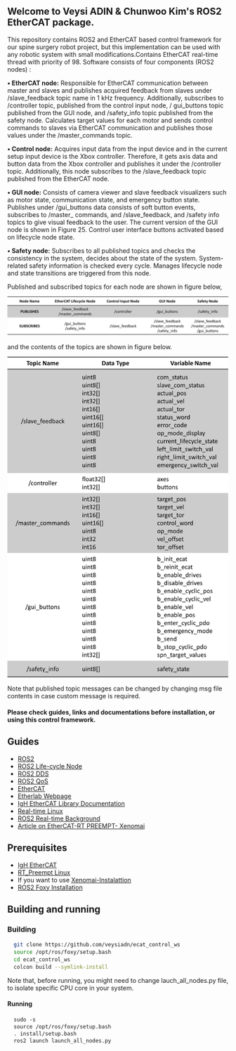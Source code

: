 ## Welcome to Veysi ADIN & Chunwoo Kim's ROS2 EtherCAT package.

  This repository contains ROS2 and EtherCAT based control framework for our spine surgery robot project, but this implementation can be used with any robotic system with small modifications.Contains EtherCAT real-time thread with priority of 98. Software consists of four components (ROS2 nodes) : 
  
**• EtherCAT node:** Responsible for EtherCAT communication between master and slaves and publishes acquired feedback from slaves under /slave_feedback topic name in 1 kHz frequency. Additionally, subscribes to /controller topic, published from the control input node, / gui_buttons topic published from the GUI node, and /safety_info topic published from the safety node. Calculates target values for each motor and sends control commands to slaves via EtherCAT communication and publishes those values under the /master_commands topic. 


**• Control node:** Acquires input data from the input device and in the current setup input device is the Xbox controller. Therefore, it gets axis data and button data from the Xbox controller and publishes it under the /controller topic. Additionally, this node subscribes to the /slave_feedback topic published from the EtherCAT node.


**• GUI node:** Consists of camera viewer and slave feedback visualizers such as motor state, communication state, and emergency button state. Publishes under /gui_buttons data consists of soft button events, subscribes to /master_ commands, and /slave_feedback, and /safety info topics to give visual feedback to the user. The current version of the GUI node is shown in Figure 25. Control user interface buttons activated based on lifecycle node state.

**• Safety node:** Subscribes to all published topics and checks the consistency in the system, decides about the state of the system. System-related safety information is checked every cycle. Manages lifecycle node and state transitions are triggered from this node.

Published and subscribed topics for each node are shown in figure below,

![Nodes Published and Subscribed Topics](docs/img/node_pu_sub_topics.jpg)

 and the contents of the topics are shown in figure below.
  
![Topics and contained messages](docs/img/topic_msgs.jpg)

Note that published topic messages can be changed by changing msg file contents in case custom message is required.

#### Please check guides, links and documentations before installation, or using this control framework.

## Guides

- [ROS2](https://docs.ros.org/en/foxy/index.html)
- [ROS2 Life-cycle Node](https://design.ros2.org/articles/node_lifecycle.html)
- [ROS2 DDS](https://design.ros2.org/articles/ros_on_dds.html)
- [ROS2 QoS](https://design.ros2.org/articles/qos_deadline_liveliness_lifespan.html)
- [EtherCAT](https://www.ethercat.org/en/technology.html)
- [Etherlab Webpage](https://www.etherlab.org/en/ethercat/index.php)
- [IgH EtherCAT Library Documentation](https://www.etherlab.org/download/ethercat/ethercat-1.5.2.pdf)
- [Real-time Linux](https://wiki.linuxfoundation.org/realtime/documentation/technical_basics/start)
- [ROS2 Real-time Background](https://design.ros2.org/articles/realtime_background.html)
- [Article on EtherCAT-RT PREEMPT- Xenomai](https://www.ripublication.com/ijaer17/ijaerv12n21_94.pdf)

## Prerequisites
- [IgH EtherCAT](https://github.com/veysiadn/IgHEtherCATImplementation)
- [RT_Preempt Linux](https://github.com/veysiadn/RT_PREEMPT_INSTALL)
- If you want to use [Xenomai-Instalattion](https://github.com/veysiadn/xenomai-install)
- [ROS2 Foxy Installation](https://docs.ros.org/en/foxy/Installation/Ubuntu-Install-Debians.html)

## Building and running
### Building  
```sh
  git clone https://github.com/veysiadn/ecat_control_ws
  source /opt/ros/foxy/setup.bash
  cd ecat_control_ws
  colcon build --symlink-install
```
Note that, before running, you might need to change lauch_all_nodes.py file, to isolate specific CPU core in your system.
#### Running
```
  sudo -s
  source /opt/ros/foxy/setup.bash
  . install/setup.bash
  ros2 launch launch_all_nodes.py
```

